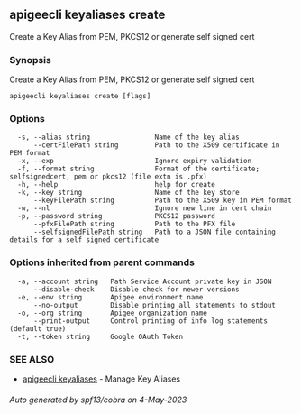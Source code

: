 ## apigeecli keyaliases create

Create a Key Alias from PEM, PKCS12 or generate self signed cert

### Synopsis

Create a Key Alias from PEM, PKCS12 or generate self signed cert

```
apigeecli keyaliases create [flags]
```

### Options

```
  -s, --alias string                Name of the key alias
      --certFilePath string         Path to the X509 certificate in PEM format
  -x, --exp                         Ignore expiry validation
  -f, --format string               Format of the certificate; selfsignedcert, pem or pkcs12 (file extn is .pfx)
  -h, --help                        help for create
  -k, --key string                  Name of the key store
      --keyFilePath string          Path to the X509 key in PEM format
  -w, --nl                          Ignore new line in cert chain
  -p, --password string             PKCS12 password
      --pfxFilePath string          Path to the PFX file
      --selfsignedFilePath string   Path to a JSON file containing details for a self signed certificate
```

### Options inherited from parent commands

```
  -a, --account string   Path Service Account private key in JSON
      --disable-check    Disable check for newer versions
  -e, --env string       Apigee environment name
      --no-output        Disable printing all statements to stdout
  -o, --org string       Apigee organization name
      --print-output     Control printing of info log statements (default true)
  -t, --token string     Google OAuth Token
```

### SEE ALSO

* [apigeecli keyaliases](apigeecli_keyaliases.md)	 - Manage Key Aliases

###### Auto generated by spf13/cobra on 4-May-2023
